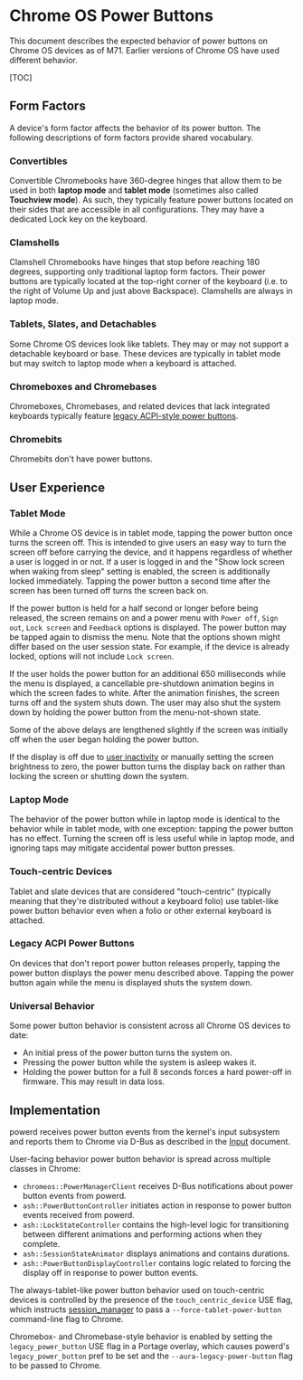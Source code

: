 # Chrome OS Power Buttons

This document describes the expected behavior of power buttons on Chrome OS
devices as of M71. Earlier versions of Chrome OS have used different behavior.

[TOC]

## Form Factors

A device's form factor affects the behavior of its power button. The following
descriptions of form factors provide shared vocabulary.

### Convertibles

Convertible Chromebooks have 360-degree hinges that allow them to be used in
both **laptop mode** and **tablet mode** (sometimes also called **Touchview
mode**). As such, they typically feature power buttons located on their sides
that are accessible in all configurations. They may have a dedicated Lock key on
the keyboard.

### Clamshells

Clamshell Chromebooks have hinges that stop before reaching 180 degrees,
supporting only traditional laptop form factors. Their power buttons are
typically located at the top-right corner of the keyboard (i.e. to the right of
Volume Up and just above Backspace). Clamshells are always in laptop mode.

### Tablets, Slates, and Detachables

Some Chrome OS devices look like tablets. They may or may not support a
detachable keyboard or base. These devices are typically in tablet mode but may
switch to laptop mode when a keyboard is attached.

### Chromeboxes and Chromebases

Chromeboxes, Chromebases, and related devices that lack integrated keyboards
typically feature [legacy ACPI-style power buttons](#Legacy-ACPI-Power-Buttons).

### Chromebits

Chromebits don't have power buttons.

## User Experience

### Tablet Mode

While a Chrome OS device is in tablet mode, tapping the power button once turns
the screen off.  This is intended to give users an easy way to turn the screen
off before carrying the device, and it happens regardless of whether a user is
logged in or not. If a user is logged in and the "Show lock screen when waking
from sleep" setting is enabled, the screen is additionally locked immediately.
Tapping the power button a second time after the screen has been turned off
turns the screen back on.

If the power button is held for a half second or longer before being released,
the screen remains on and a power menu with `Power off`, `Sign out`,
`Lock screen` and `Feedback` options is displayed. The power button may be
tapped again to dismiss the menu. Note that the options shown might differ based
on the user session state. For example, if the device is already locked, options
will not include `Lock screen`.

If the user holds the power button for an additional 650 milliseconds while the
menu is displayed, a cancellable pre-shutdown animation begins in which the
screen fades to white. After the animation finishes, the screen turns off and
the system shuts down. The user may also shut the system down by holding the
power button from the menu-not-shown state.

Some of the above delays are lengthened slightly if the screen was initially off
when the user began holding the power button.

If the display is off due to [user inactivity](inactivity_delays.md) or manually
setting the screen brightness to zero, the power button turns the display back
on rather than locking the screen or shutting down the system.

### Laptop Mode

The behavior of the power button while in laptop mode is identical to the
behavior while in tablet mode, with one exception: tapping the power button has
no effect. Turning the screen off is less useful while in laptop mode, and
ignoring taps may mitigate accidental power button presses.

### Touch-centric Devices

Tablet and slate devices that are considered "touch-centric" (typically meaning
that they're distributed without a keyboard folio) use tablet-like power button
behavior even when a folio or other external keyboard is attached.

[session_manager]: https://chromium.googlesource.com/chromiumos/platform2/+/master/login_manager/

### Legacy ACPI Power Buttons

On devices that don't report power button releases properly, tapping the power
button displays the power menu described above. Tapping the power button again
while the menu is displayed shuts the system down.

### Universal Behavior

Some power button behavior is consistent across all Chrome OS devices to date:

*   An initial press of the power button turns the system on.
*   Pressing the power button while the system is asleep wakes it.
*   Holding the power button for a full 8 seconds forces a hard power-off in
    firmware. This may result in data loss.

## Implementation

powerd receives power button events from the kernel's input subsystem and
reports them to Chrome via D-Bus as described in the [Input](input.md) document.

User-facing behavior power button behavior is spread across multiple classes in
Chrome:

*   `chromeos::PowerManagerClient` receives D-Bus notifications about power
    button events from powerd.
*   `ash::PowerButtonController` initiates action in response to power button
    events received from powerd.
*   `ash::LockStateController` contains the high-level logic for transitioning
    between different animations and performing actions when they complete.
*   `ash::SessionStateAnimator` displays animations and contains durations.
*   `ash::PowerButtonDisplayController` contains logic related to forcing the
    display off in response to power button events.

The always-tablet-like power button behavior used on touch-centric devices is
controlled by the presence of the `touch_centric_device` USE flag, which
instructs [session_manager] to pass a `--force-tablet-power-button` command-line
flag to Chrome.

Chromebox- and Chromebase-style behavior is enabled by setting the
`legacy_power_button` USE flag in a Portage overlay, which causes powerd's
`legacy_power_button` pref to be set and the `--aura-legacy-power-button` flag
to be passed to Chrome.
